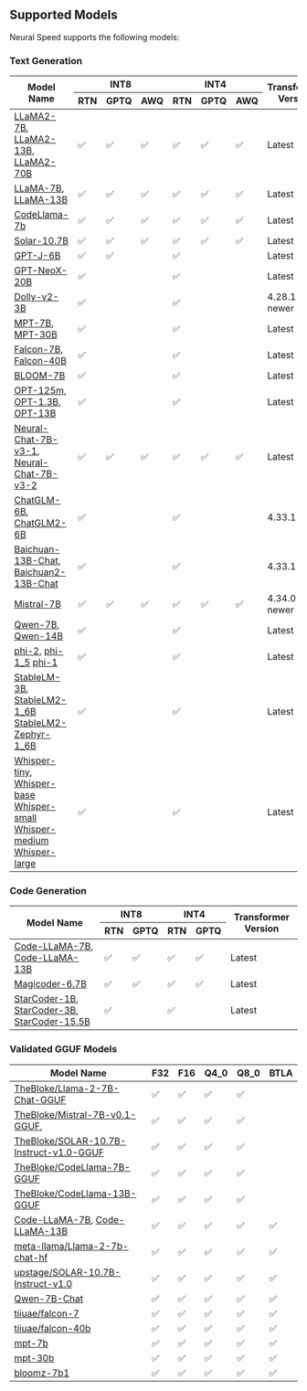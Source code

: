 ## Supported Models
 
Neural Speed supports the following models:
### Text Generation

<table>
<thead>
  <tr>
    <th rowspan="2">Model Name</th>
    <th colspan="3">INT8</th>
    <th colspan="3">INT4</th>
    <th rowspan="2">Transformer Version</th>
  </tr>
  <tr>
    <th>RTN</th>
    <th>GPTQ</th>
    <th>AWQ</th>
    <th>RTN</th>
    <th>GPTQ</th>
    <th>AWQ</th>
  </tr>
</thead>
<tbody>
  <tr>
    <td><a href="https://huggingface.co/meta-llama/Llama-2-7b-chat-hf" target="_blank" rel="noopener noreferrer">LLaMA2-7B</a>,
    <a href="https://huggingface.co/meta-llama/Llama-2-13b-chat-hf" target="_blank" rel="noopener noreferrer">LLaMA2-13B</a>,
    <a href="https://huggingface.co/meta-llama/Llama-2-70b-chat-hf" target="_blank" rel="noopener noreferrer">LLaMA2-70B</a></td>
    <td>✅</td>
    <td>✅</td>
    <td>✅</td>
    <td>✅</td>
    <td>✅</td>
    <td>✅</td>
    <td>Latest</td>
  </tr>
  <tr>
    <td><a href="https://huggingface.co/decapoda-research/llama-7b-hf" target="_blank" rel="noopener noreferrer">LLaMA-7B</a>,
    <a href="https://huggingface.co/decapoda-research/llama-13b-hf" target="_blank" rel="noopener noreferrer">LLaMA-13B</a></td>
    <td>✅</td>
    <td>✅</td>
    <td>✅</td>
    <td>✅</td>
    <td>✅</td>
    <td>✅</td>
    <td>Latest</td>
  </tr>
    <td><a href="https://huggingface.co/codellama/CodeLlama-7b-Instruct-hf" target="_blank" rel="noopener noreferrer">CodeLlama-7b</a></td>
    <td>✅</td>
    <td>✅</td>
    <td>✅</td>
    <td>✅</td>
    <td>✅</td>
    <td>✅</td>
    <td>Latest</td>
  </tr>
  </tr>
    <td><a href="https://huggingface.co/upstage/SOLAR-10.7B-Instruct-v1.0" target="_blank" rel="noopener noreferrer">Solar-10.7B</a></td>
    <td>✅</td>
    <td>✅</td>
    <td>✅</td>
    <td>✅</td>
    <td>✅</td>
    <td>✅</td>
    <td>Latest</td>
  </tr>
  <tr>
    <td><a href="https://huggingface.co/EleutherAI/gpt-j-6b" target="_blank" rel="noopener noreferrer">GPT-J-6B</a></td>
    <td>✅</td>
    <td>✅</td>
    <td> </td>
    <td>✅</td>
    <td> </td>
    <td> </td>
    <td>Latest</td>
  </tr>
  <tr>
    <td><a href="https://huggingface.co/EleutherAI/gpt-neox-20b" target="_blank" rel="noopener noreferrer">GPT-NeoX-20B</a></td>
    <td>✅</td>
    <td> </td>
    <td> </td>
    <td>✅</td>
    <td> </td>
    <td> </td>
    <td>Latest</td>
  </tr>
  <tr>
    <td><a href="https://huggingface.co/databricks/dolly-v2-3b" target="_blank" rel="noopener noreferrer">Dolly-v2-3B</a></td>
    <td>✅</td>
    <td> </td>
    <td> </td>
    <td>✅</td>
    <td> </td>
    <td> </td>
    <td>4.28.1 or newer</td>
  </tr>
  <tr>
    <td><a href="https://huggingface.co/mosaicml/mpt-7b" target="_blank" rel="noopener noreferrer">MPT-7B</a>,
    <a href="https://huggingface.co/mosaicml/mpt-30b" target="_blank" rel="noopener noreferrer">MPT-30B</a></td>
    <td>✅</td>
    <td> </td>
    <td> </td>
    <td>✅</td>
    <td> </td>
    <td> </td>
    <td>Latest</td>
  </tr>
  <tr>
    <td><a href="https://huggingface.co/tiiuae/falcon-7b" target="_blank" rel="noopener noreferrer">Falcon-7B</a>,
    <a href="https://huggingface.co/tiiuae/falcon-40b" target="_blank" rel="noopener noreferrer">Falcon-40B</a></td>
    <td>✅</td>
    <td> </td>
    <td> </td>
    <td>✅</td>
    <td> </td>
    <td> </td>
    <td>Latest</td>
  </tr>
  <tr>
    <td><a href="https://huggingface.co/bigscience/bloomz-7b1" target="_blank" rel="noopener noreferrer">BLOOM-7B</a></td>
    <td>✅</td>
    <td> </td>
    <td> </td>
    <td>✅</td>
    <td> </td>
    <td> </td>
    <td>Latest</td>
  </tr>
  <tr>
    <td><a href="https://huggingface.co/facebook/opt-125m" target="_blank" rel="noopener noreferrer">OPT-125m</a>,
    <a href="https://huggingface.co/facebook/opt-1.3b" target="_blank" rel="noopener noreferrer">OPT-1.3B</a>,
    <a href="https://huggingface.co/facebook/opt-13b" target="_blank" rel="noopener noreferrer">OPT-13B</a></td>
    <td>✅</td>
    <td> </td>
    <td> </td>
    <td>✅</td>
    <td> </td>
    <td> </td>
    <td>Latest</td>
  </tr>
    <tr>
    <td><a href="https://huggingface.co/Intel/neural-chat-7b-v3-1" target="_blank" rel="noopener noreferrer">Neural-Chat-7B-v3-1</a>,
    <a href="https://huggingface.co/Intel/neural-chat-7b-v3-2" target="_blank" rel="noopener noreferrer">Neural-Chat-7B-v3-2</a></td>
    <td>✅</td>
    <td>✅</td>
    <td>✅</td>
    <td>✅</td>
    <td>✅</td>
    <td>✅</td>
    <td>Latest</td>
  </tr>
  <tr>
    <td><a href="https://huggingface.co/THUDM/chatglm-6b" target="_blank" rel="noopener noreferrer">ChatGLM-6B</a>,
    <a href="https://huggingface.co/THUDM/chatglm2-6b" target="_blank" rel="noopener noreferrer">ChatGLM2-6B</a></td>
    <td>✅</td>
    <td> </td>
    <td> </td>
    <td>✅</td>
    <td> </td>
    <td> </td>
    <td>4.33.1</td>
  </tr>
  <tr>
    <td><a href="https://huggingface.co/baichuan-inc/Baichuan-13B-Chat" target="_blank" rel="noopener noreferrer">Baichuan-13B-Chat</a>,
    <a href="https://huggingface.co/baichuan-inc/Baichuan2-13B-Chat" target="_blank" rel="noopener noreferrer">Baichuan2-13B-Chat</a></td>
    <td>✅</td>
    <td> </td>
    <td> </td>
    <td>✅</td>
    <td> </td>
    <td> </td>
    <td>4.33.1</td>
  </tr>
  <tr>
    <td><a href="https://huggingface.co/mistralai/Mistral-7B-v0.1" target="_blank" rel="noopener noreferrer">Mistral-7B</a></td>
    <td>✅</td>
    <td>✅</td>
    <td>✅</td>
    <td>✅</td>
    <td>✅</td>
    <td>✅</td>
    <td>4.34.0 or newer</td>
  </tr>
  <tr>
    <td><a href="https://huggingface.co/Qwen/Qwen-7B-Chat" target="_blank" rel="noopener noreferrer">Qwen-7B</a>,
    <a href="https://huggingface.co/Qwen/Qwen-14B-Chat" target="_blank" rel="noopener noreferrer">Qwen-14B</a></td>
    <td>✅</td>
    <td> </td>
    <td> </td>
    <td>✅</td>
    <td> </td>
    <td> </td>
    <td>Latest</td>
  </tr>
  <tr>
    <td><a href="https://huggingface.co/microsoft/phi-2" target="_blank" rel="noopener noreferrer">phi-2</a>,
    <a href="https://huggingface.co/microsoft/phi-1_5" target="_blank" rel="noopener noreferrer">phi-1_5</a>
    <a href="https://huggingface.co/microsoft/phi-1" target="_blank" rel="noopener noreferrer">phi-1</a></td>
    <td>✅</td>
    <td> </td>
    <td> </td>
    <td>✅</td>
    <td> </td>
    <td> </td>
    <td>Latest</td>
  </tr>
  <tr>
    <td><a href="https://huggingface.co/stabilityai/stablelm-3b-4e1t" target="_blank" rel="noopener noreferrer">StableLM-3B</a>,
    <a href="https://huggingface.co/stabilityai/stablelm-2-1_6b" target="_blank" rel="noopener noreferrer">StableLM2-1_6B</a>
    <a href="https://huggingface.co/stabilityai/stablelm-2-zephyr-1_6b" target="_blank" rel="noopener noreferrer">StableLM2-Zephyr-1_6B</a></td>
    <td>✅</td>
    <td> </td>
    <td> </td>
    <td>✅</td>
    <td> </td>
    <td> </td>
    <td>Latest</td>
  </tr>
    <tr>
    <td><a href="https://huggingface.co/openai/whisper-tiny" target="_blank" rel="noopener noreferrer">Whisper-tiny</a>,
    <a href="https://huggingface.co/openai/whisper-base" target="_blank" rel="noopener noreferrer">Whisper-base</a>
    <a href="https://huggingface.co/openai/whisper-small" target="_blank" rel="noopener noreferrer">Whisper-small</a>
    <a href="https://huggingface.co/openai/whisper-medium" target="_blank" rel="noopener noreferrer">Whisper-medium</a>
    <a href="https://huggingface.co/openai/whisper-large" target="_blank" rel="noopener noreferrer">Whisper-large</a></td>
    <td>✅</td>
    <td> </td>
    <td> </td>
    <td>✅</td>
    <td> </td>
    <td> </td>
    <td>Latest</td>
  </tr>
</tbody>
</table>

### Code Generation

<table>
<thead>
  <tr>
    <th rowspan="2">Model Name</th>
    <th colspan="2">INT8</th>
    <th colspan="2">INT4</th>
    <th rowspan="2">Transformer Version</th>
  </tr>
  <tr>
    <th>RTN</th>
    <th>GPTQ</th>
    <th>RTN</th>
    <th>GPTQ</th>
  </tr>
</thead>
<tbody>
  <tr>
    <td><a href="https://huggingface.co/codellama/CodeLlama-7b-hf" target="_blank" rel="noopener noreferrer">Code-LLaMA-7B</a>,
    <a href="https://huggingface.co/codellama/CodeLlama-13b-hf" target="_blank" rel="noopener noreferrer">Code-LLaMA-13B</a></td>
    <td>✅</td>
    <td>✅</td>
    <td>✅</td>
    <td>✅</td>
    <td>Latest</td>
  </tr>
    <tr>
    <td><a href="https://huggingface.co/ise-uiuc/Magicoder-S-DS-6.7B" target="_blank" rel="noopener noreferrer">Magicoder-6.7B</td>
    <td>✅</td>
    <td>✅</td>
    <td>✅</td>
    <td>✅</td>
    <td>Latest</td>
  </tr>
  <tr>
    <td><a href="https://huggingface.co/bigcode/starcoderbase-1b" target="_blank" rel="noopener noreferrer">StarCoder-1B</a>,
    <a href="https://huggingface.co/bigcode/starcoderbase-3b" target="_blank" rel="noopener noreferrer">StarCoder-3B</a>,
    <a href="https://huggingface.co/bigcode/starcoder" target="_blank" rel="noopener noreferrer">StarCoder-15.5B</a></td>
    <td>✅</td>
    <td> </td>
    <td>✅</td>
    <td> </td>
    <td>Latest</td>
  </tr>
</tbody>
</table>

### Validated GGUF Models

<table>
<thead>
  <tr>
    <th rowspan="2">Model Name</th>
    <!-- <th colspan="2">HF</th>
    <th colspan="2">Llama.cpp</th> -->

  </tr>
  <tr>
    <th>F32</th>
    <th>F16</th>
    <th>Q4_0</th>
    <th>Q8_0</th>
    <th>BTLA</th>
  </tr>
</thead>
<tbody>
  <tr>
    <td><a href="https://huggingface.co/TheBloke/Llama-2-7B-Chat-GGUF" target="_blank" rel="noopener noreferrer">TheBloke/Llama-2-7B-Chat-GGUF</td>
    <td>✅</td>
    <td>✅</td>
    <td>✅</td>
    <td>✅</td>
    <td></td>
  </tr>
  <tr>
    <td><a href="https://huggingface.co/TheBloke/Mistral-7B-v0.1-GGUF" target="_blank" rel="noopener noreferrer">TheBloke/Mistral-7B-v0.1-GGUF</a>,
    <td>✅</td>
    <td>✅</td>
    <td>✅</td>
    <td>✅</td>
    <td></td>
  </tr>
  <tr>
    <td><a href="https://huggingface.co/TheBloke/SOLAR-10.7B-Instruct-v1.0-GGUF" target="_blank" rel="noopener noreferrer">TheBloke/SOLAR-10.7B-Instruct-v1.0-GGUF</td>
    <td>✅</td>
    <td>✅</td>
    <td>✅</td>
    <td>✅</td>
    <td></td>
  </tr>
    </tr>
    <tr>
    <td><a href="https://huggingface.co/codellama/CodeLlama-7b-hf" target="_blank" rel="noopener noreferrer">TheBloke/CodeLlama-7B-GGUF</a></td>
    <td>✅</td>
    <td>✅</td>
    <td>✅</td>
    <td>✅</td>
    <td></td>
  </tr>
    </tr>
    <tr>
    <td><a href="https://huggingface.co/codellama/CodeLlama-13b-hf" target="_blank" rel="noopener noreferrer">TheBloke/CodeLlama-13B-GGUF</a></td>
    <td>✅</td>
    <td>✅</td>
    <td>✅</td>
    <td>✅</td>
    <td></td>
  </tr>
  <tr>
    <td><a href="https://huggingface.co/codellama/CodeLlama-7b-hf" target="_blank" rel="noopener noreferrer">Code-LLaMA-7B</a>,
    <a href="https://huggingface.co/codellama/CodeLlama-13b-hf" target="_blank" rel="noopener noreferrer">Code-LLaMA-13B</a></td>
    <td>✅</td>
    <td>✅</td>
    <td>✅</td>
    <td>✅</td>
    <td>✅</td>
  </tr>
    <tr>
    <td><a href="https://huggingface.co/meta-llama/Llama-2-7b-chat-hf" target="_blank" rel="noopener noreferrer">meta-llama/Llama-2-7b-chat-hf</td>
    <td>✅</td>
    <td>✅</td>
    <td>✅</td>
    <td>✅</td>
    <td>✅</td>
  </tr>
   <tr>
    <td><a href="https://huggingface.co/upstage/SOLAR-10.7B-Instruct-v1.0" target="_blank" rel="noopener noreferrer">upstage/SOLAR-10.7B-Instruct-v1.0</td>
    <td>✅</td>
    <td>✅</td>
    <td>✅</td>
    <td>✅</td>
    <td>✅</td>
  </tr>
  <tr>
    <td><a href="https://huggingface.co/Qwen/Qwen-7B-Chat" target="_blank" rel="noopener noreferrer">Qwen-7B-Chat</td>
    <td>✅</td>
    <td>✅</td>
    <td>✅</td>
    <td>✅</td>
    <td>✅</td>
  </tr>
    <tr>
    <td><a href="https://huggingface.co/tiiuae/falcon-7b/tree/main" target="_blank" rel="noopener noreferrer">tiiuae/falcon-7</td>
    <td>✅</td>
    <td>✅</td>
    <td>✅</td>
    <td>✅</td>
    <td>✅</td>
  </tr>
    </tr>
    <tr>
    <td><a href="https://huggingface.co/tiiuae/falcon-40b" target="_blank" rel="noopener noreferrer">tiiuae/falcon-40b</td>
    <td>✅</td>
    <td>✅</td>
    <td>✅</td>
    <td>✅</td>
    <td>✅</td>
  </tr>
    </tr>
    <tr>
    <td><a href="https://huggingface.co/mosaicml/mpt-7b" target="_blank" rel="noopener noreferrer">mpt-7b</td>
    <td>✅</td>
    <td>✅</td>
    <td>✅</td>
    <td>✅</td>
    <td>✅</td>
  </tr>
    </tr>
    <tr>
    <td><a href="https://huggingface.co/mosaicml/mpt-30b" target="_blank" rel="noopener noreferrer">mpt-30b</td>
    <td>✅</td>
    <td>✅</td>
    <td>✅</td>
    <td>✅</td>
    <td>✅</td>
  </tr>
    </tr>
    </tr>
    <tr>
    <td><a href="https://huggingface.co/bigscience/bloomz-7b1" target="_blank" rel="noopener noreferrer">bloomz-7b1</td>
    <td>✅</td>
    <td>✅</td>
    <td>✅</td>
    <td>✅</td>
    <td>✅</td>
  </tr>
</tbody>
</table>
